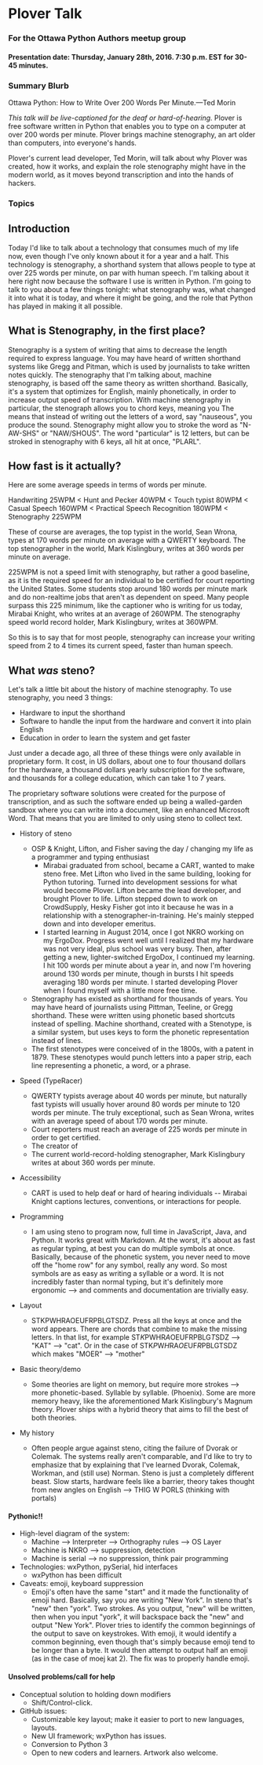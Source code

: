 # Plover Talk

### For the Ottawa Python Authors meetup group

#### Presentation date: Thursday, January 28th, 2016. 7:30 p.m. EST for 30-45 minutes.

### Summary Blurb

Ottawa Python: How to Write Over 200 Words Per Minute.—Ted Morin

*This talk will be live-captioned for the deaf or hard-of-hearing.* Plover is free software written in Python that enables you to type on a computer at over 200 words per minute. Plover brings machine stenography, an art older than computers, into everyone's hands.

Plover's current lead developer, Ted Morin, will talk about why Plover was created, how it works, and explain the role stenography might have in the modern world, as it moves beyond transcription and into the hands of hackers.

### Topics

## Introduction

Today I'd like to talk about a technology that consumes much of my life now, even though I've only known about it for a year and a half. This technology is stenography, a shorthand system that allows people to type at over 225 words per minute, on par with human speech. I'm talking about it here right now because the software I use is written in Python. I'm going to talk to you about a few things tonight: what stenography was, what changed it into what it is today, and where it might be going, and the role that Python has played in making it all possible.

## What is Stenography, in the first place?

Stenography is a system of writing that aims to decrease the length required to express language. You may have heard of written shorthand systems like Gregg and Pitman, which is used by journalists to take written notes quickly. The stenography that I'm talking about, machine stenography, is based off the same theory as written shorthand. Basically, it's a system that optimizes for English, mainly phonetically, in order to increase output speed of transcription. With machine stenography in particular, the stenograph allows you to chord keys, meaning you  The means that instead of writing out the letters of a word, say "nauseous", you produce the sound. Stenography might allow you to stroke the word as "N-AW-SHS" or "NAW/SHOUS". The word "particular" is 12 letters, but can be stroked in stenography with 6 keys, all hit at once, "PLARL".

## How fast is it actually?

Here are some average speeds in terms of words per minute.

Handwriting 25WPM < Hunt and Pecker 40WPM < Touch typist 80WPM < Casual Speech 160WPM < Practical Speech Recognition 180WPM < Stenography 225WPM

These of course are averages, the top typist in the world, Sean Wrona, types at 170 words per minute on average with a QWERTY keyboard. The top stenographer in the world, Mark Kislingbury, writes at 360 words per minute on average.

225WPM is not a speed limit with stenography, but rather a good baseline, as it is the required speed for an individual to be certified for court reporting the United States. Some students stop around 180 words per minute mark and do non-realtime jobs that aren't as dependent on speed. Many people surpass this 225 minimum, like the captioner who is writing for us today, Mirabai Knight, who writes at an average of 260WPM. The stenography speed world record holder, Mark Kislingbury, writes at 360WPM.

So this is to say that for most people, stenography can increase your writing speed from 2 to 4 times its current speed, faster than human speech.

## What *was* steno?

Let's talk a little bit about the history of machine stenography. To use stenography, you need 3 things:

- Hardware to input the shorthand
- Software to handle the input from the hardware and convert it into plain English
- Education in order to learn the system and get faster

Just under a decade ago, all three of these things were only available in proprietary form. It cost, in US dollars, about one to four thousand dollars for the hardware, a thousand dollars yearly subscription for the software, and thousands for a college education, which can take 1 to 7 years.

The proprietary software solutions were created for the purpose of transcription, and as such the software ended up being a walled-garden sandbox where you can write into a document, like an enhanced Microsoft Word. That means that you are limited to only using steno to collect text.

- History of steno

  + OSP & Knight, Lifton, and Fisher saving the day / changing my life as a programmer and typing enthusiast
    - Mirabai graduated from school, became a CART, wanted to make steno free. Met Lifton who lived in the same building, looking for Python tutoring. Turned into development sessions for what would become Plover. Lifton became the lead developer, and brought Plover to life. Lifton stepped down to work on CrowdSupply, Hesky Fisher got into it because he was in a relationship with a stenographer-in-training. He's mainly stepped down and into developer emeritus.
    - I started learning in August 2014, once I got NKRO working on my ErgoDox. Progress went well until I realized that my hardware was not very ideal, plus school was very busy. Then, after getting a new, lighter-switched ErgoDox, I continued my learning. I hit 100 words per minute about a year in, and now I'm hovering around 130 words per minute, though in bursts I hit speeds averaging 180 words per minute. I started developing Plover when I found myself with a little more free time.
  + Stenography has existed as shorthand for thousands of years. You may have heard of journalists using Pittman, Teeline, or Gregg shorthand. These were written using phonetic based shortcuts instead of spelling. Machine shorthand, created with a Stenotype, is a similar system, but uses keys to form the phonetic representation instead of lines.
  + The first stenotypes were conceived of in the 1800s, with a patent in 1879. These stenotypes would punch letters into a paper strip, each line representing a phonetic, a word, or a phrase.
- Speed (TypeRacer)
  + QWERTY typists average about 40 words per minute, but naturally fast typists will usually hover around 80 words per minute to 120 words per minute. The truly exceptional, such as Sean Wrona, writes with an average speed of about 170 words per minute.
  + Court reporters must reach an average of 225 words per minute in order to get certified.
  + The creator of
  + The current world-record-holding stenographer, Mark Kislingbury writes at about 360 words per minute.
- Accessibility
  + CART is used to help deaf or hard of hearing individuals -- Mirabai Knight captions lectures, conventions, or interactions for people.
- Programming
  + I am using steno to program now, full time in JavaScript, Java, and Python. It works great with Markdown. At the worst, it's about as fast as regular typing, at best you can do multiple symbols at once. Basically, because of the phonetic system, you never need to move off the "home row" for any symbol, really any word. So most symbols are as easy as writing a syllable or a word. It is not incredibly faster than normal typing, but it's definitely more ergonomic --> and comments and documentation are trivially easy.
- Layout
  + STKPWHRAOEUFRPBLGTSDZ. Press all the keys at once and the word appears. There are chords that combine to make the missing letters. In that list, for example ST*K*PWHR*A*OEUFRPBLG*T*SDZ --> "KAT" --> "cat". Or in the case of STK*P*W*H*RA*OE*UF*R*PBLGTSDZ which makes "MOER" --> "mother"
- Basic theory/demo
  + Some theories are light on memory, but require more strokes --> more phonetic-based. Syllable by syllable. (Phoenix). Some are more memory heavy, like the aforementioned Mark Kislingbury's Magnum theory. Plover ships with a hybrid theory that aims to fill the best of both theories.
- My history
  + Often people argue against steno, citing the failure of Dvorak or Colemak. The systems really aren't comparable, and I'd like to try to emphasize that by explaining that I've learned Dvorak, Colemak, Workman, and (still use) Norman. Steno is just a completely different beast. Slow starts, hardware feels like a barrier, theory takes thought from new angles on English --> THIG W PORLS (thinking with portals)

#### Pythonic!!

- High-level diagram of the system:
  + Machine --> Interpreter --> Orthography rules --> OS Layer
  + Machine is NKRO --> suppression, detection
  + Machine is serial --> no suppression, think pair programming
- Technologies: wxPython, pySerial, hid interfaces
  + wxPython has been difficult
- Caveats: emoji, keyboard suppression
  + Emoji's often have the same "start" and it made the functionality of emoji hard. Basically, say you are writing "New York". In steno that's "new" then "york". Two strokes. As you output, "new" will be written, then when you input "york", it will backspace back the "new" and output "New York". Plover tries to identify the common beginnings of the output to save on keystrokes. With emoji, it would identify a common beginning, even though that's simply because emoji tend to be longer than a byte. It would then attempt to output half an emoji (as in the case of moej kat 2). The fix was to properly handle emoji.

#### Unsolved problems/call for help

- Conceptual solution to holding down modifiers
  + Shift/Control-click.
- GitHub issues:
  + Customizable key layout; make it easier to port to new languages, layouts.
  + New UI framework; wxPython has issues.
  + Conversion to Python 3
  + Open to new coders and learners. Artwork also welcome.

